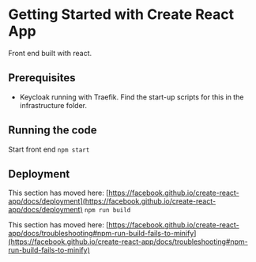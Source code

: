 # Getting Started with Create React App

Front end built with react.
## Prerequisites
- Keycloak running with Traefik. Find the start-up scripts for this in the infrastructure folder.
## Running the code
Start front end
`npm start`

## Deployment

This section has moved here: [https://facebook.github.io/create-react-app/docs/deployment](https://facebook.github.io/create-react-app/docs/deployment)
`npm run build`

This section has moved here: [https://facebook.github.io/create-react-app/docs/troubleshooting#npm-run-build-fails-to-minify](https://facebook.github.io/create-react-app/docs/troubleshooting#npm-run-build-fails-to-minify)
